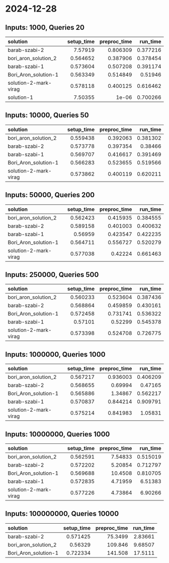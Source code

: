# 2024-12-28

## Inputs: 1000, Queries 20

| solution              |   setup_time |   preproc_time |   run_time |
|:----------------------|-------------:|---------------:|-----------:|
| barab-szabi-2         |     7.57919  |       0.806309 |   0.377216 |
| bori_aron_solution_2  |     0.564652 |       0.387906 |   0.378454 |
| barab-szabi-1         |     0.573604 |       0.507208 |   0.391174 |
| Bori_Aron_solution-1  |     0.563349 |       0.514849 |   0.51946  |
| solution-2-mark-virag |     0.578118 |       0.400125 |   0.616462 |
| solution-1            |     7.50355  |       1e-06    |   0.700266 |

## Inputs: 10000, Queries 50

| solution              |   setup_time |   preproc_time |   run_time |
|:----------------------|-------------:|---------------:|-----------:|
| bori_aron_solution_2  |     0.559438 |       0.392063 |   0.381302 |
| barab-szabi-2         |     0.573778 |       0.397354 |   0.38466  |
| barab-szabi-1         |     0.569707 |       0.416617 |   0.391469 |
| Bori_Aron_solution-1  |     0.566283 |       0.523655 |   0.519566 |
| solution-2-mark-virag |     0.573862 |       0.400119 |   0.620211 |

## Inputs: 50000, Queries 200

| solution              |   setup_time |   preproc_time |   run_time |
|:----------------------|-------------:|---------------:|-----------:|
| bori_aron_solution_2  |     0.562423 |       0.415935 |   0.384555 |
| barab-szabi-2         |     0.589158 |       0.401003 |   0.400632 |
| barab-szabi-1         |     0.56959  |       0.423547 |   0.422235 |
| Bori_Aron_solution-1  |     0.564711 |       0.556727 |   0.520279 |
| solution-2-mark-virag |     0.577038 |       0.42224  |   0.661463 |

## Inputs: 250000, Queries 500

| solution              |   setup_time |   preproc_time |   run_time |
|:----------------------|-------------:|---------------:|-----------:|
| bori_aron_solution_2  |     0.560233 |       0.523604 |   0.387436 |
| barab-szabi-2         |     0.568864 |       0.459859 |   0.430161 |
| Bori_Aron_solution-1  |     0.572458 |       0.731741 |   0.536322 |
| barab-szabi-1         |     0.57101  |       0.52299  |   0.545378 |
| solution-2-mark-virag |     0.573398 |       0.524708 |   0.726775 |

## Inputs: 1000000, Queries 1000

| solution              |   setup_time |   preproc_time |   run_time |
|:----------------------|-------------:|---------------:|-----------:|
| bori_aron_solution_2  |     0.567217 |       0.936003 |   0.406209 |
| barab-szabi-2         |     0.568655 |       0.69994  |   0.47165  |
| Bori_Aron_solution-1  |     0.565886 |       1.34867  |   0.562217 |
| barab-szabi-1         |     0.570837 |       0.844214 |   0.909791 |
| solution-2-mark-virag |     0.575214 |       0.841983 |   1.05831  |

## Inputs: 10000000, Queries 1000

| solution              |   setup_time |   preproc_time |   run_time |
|:----------------------|-------------:|---------------:|-----------:|
| bori_aron_solution_2  |     0.562591 |        7.54833 |   0.515019 |
| barab-szabi-2         |     0.572202 |        5.20854 |   0.712797 |
| Bori_Aron_solution-1  |     0.569688 |       10.4508  |   0.810705 |
| barab-szabi-1         |     0.572835 |        4.71959 |   6.51383  |
| solution-2-mark-virag |     0.577226 |        4.73864 |   6.90266  |

## Inputs: 100000000, Queries 10000

| solution             |   setup_time |   preproc_time |   run_time |
|:---------------------|-------------:|---------------:|-----------:|
| barab-szabi-2        |     0.571425 |        75.3499 |    2.83661 |
| bori_aron_solution_2 |     0.56329  |       109.846  |    9.68507 |
| Bori_Aron_solution-1 |     0.722334 |       141.508  |   17.5111  |